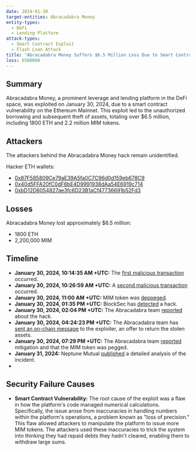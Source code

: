 ```yaml
---
date: 2024-01-30
target-entities: Abracadabra Money
entity-types:
  - DeFi
  - Lending Platform
attack-types:
  - Smart Contract Exploit
  - Flash Loan Attack
title: "Abracadabra Money Suffers $6.5 Million Loss Due to Smart Contract Exploit"
loss: 6500000
---
```


## Summary

Abracadabra Money, a prominent leverage and lending platform in the DeFi space, was exploited on January 30, 2024, due to a smart contract vulnerability on the Ethereum Mainnet. This exploit led to the unauthorized borrowing and subsequent theft of assets, totaling over $6.5 million, including 1800 ETH and 2.2 million MIM tokens.

## Attackers

The attackers behind the Abracadabra Money hack remain unidentified.

Hacker ETH wallets:
- [0x87F585809Ce79aE39A5fa0C7C96d0d159eb678C9](https://etherscan.io/address/0x87F585809Ce79aE39A5fa0C7C96d0d159eb678C9)
- [0x40d5FFA20fC0dF6bE4D9991938dAa54E6919c714](https://etherscan.io/address/0x40d5FFA20fC0dF6bE4D9991938dAa54E6919c714)
- [0xbD12D6054827ae3fc6D23B1aCf47736691b52Fd3](https://etherscan.io/address/0xbD12D6054827ae3fc6D23B1aCf47736691b52Fd3)

## Losses

Abracadabra Money lost approximately $6.5 million:
- 1800 ETH
- 2,200,000 MIM 

## Timeline

- **January 30, 2024, 10:14:35 AM +UTC:** The [first malicious transaction](https://etherscan.io/tx/0x26a83db7e28838dd9fee6fb7314ae58dcc6aee9a20bf224c386ff5e80f7e4cf2) occurred.
- **January 30, 2024, 10:26:59 AM +UTC:** A [second malicious transaction](https://etherscan.io/tx/0xdb4616b89ad82062787a4e924d520639791302476484b9a6eca5126f79b6d877) occurred.
- **January 30, 2024, 11:00 AM +UTC:** MIM token was [deppeged](https://twitter.com/PeckShieldAlert/status/1752287909917659356/photo/1).
- **January 30, 2024, 01:35 PM +UTC:** BlockSec has [detected](https://twitter.com/peckshield/status/1752279373779194011) a hack.
- **January 30, 2024, 02:04 PM +UTC:** The Abracadabra team [reported](https://twitter.com/MIM_Spell/status/1752286636740579440) about the hack.
- **January 30, 2024, 04:24:23 PM +UTC:** The Abracadabra team has [sent an on-chain message](https://etherscan.io/tx/0xa1f8e3c30917f33956ef0a96417987a07a70509a2e48b6426b65906462faad6b) to the exploiter, an offer to return the stolen assets.
- **January 30, 2024, 07:29 PM +UTC:** The Abracadabra team [reported](https://twitter.com/MIM_Spell/status/1752368458715607261) mitigation and that the MIM token was pegged.
- **January 31, 2024:** Neptune Mutual [published](https://neptunemutual.com/blog/how-was-abracadabra-money-exploited) a detailed analysis of the incident.
- 
## Security Failure Causes

- **Smart Contract Vulnerability:** The root cause of the exploit was a flaw in how the platform's code managed numerical calculations. Specifically, the issue arose from inaccuracies in handling numbers within the platform's operations, a problem known as "loss of precision." This flaw allowed attackers to manipulate the platform to issue more MIM tokens. The attackers used these inaccuracies to trick the system into thinking they had repaid debts they hadn't cleared, enabling them to withdraw large sums. 
